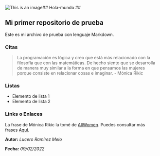 ![This is an image](https://static.vecteezy.com/system/resources/previews/000/227/880/non_2x/female-developer-vector.jpg)## Hola-mundo ##

## **Mi primer repositorio de prueba** ##
Este es mi archivo de prueba con lenguaje Markdown. 

### Citas ###
> La programación es lógica y creo que está más relacionado con la filosofía que con las matemáticas. De hecho siento que se desarrolla de manera muy similar a la forma en que pensamos las mujeres porque consiste en relacionar cosas e imaginar. - Mónica Rikic

### Listas ###
+ Elemento de lista 1
+ Elemento de lista 2

### Links o Enlaces ###
La frase de Mónica Rikic la tomé de [AllWomen](https://www.allwomen.tech/communities-women-tech-barcelona/7-poderosas-frases-para-las-mujeres-en-tecnologia/).
Puedes consultar más frases [Aquí](https://www.allwomen.tech/communities-women-tech-barcelona/7-poderosas-frases-para-las-mujeres-en-tecnologia/).

**Autor:** *Lucero Ramírez Melo*

**Fecha:** *09/02/2022*
